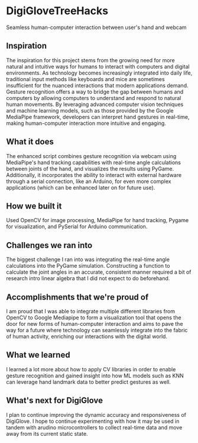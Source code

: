 # DigiGloveTreeHacks
Seamless human-computer interaction between user's hand and webcam

## Inspiration
The inspiration for this project stems from the growing need for more natural and intuitive ways for humans to interact with computers and digital environments. As technology becomes increasingly integrated into daily life, traditional input methods like keyboards and mice are sometimes insufficient for the nuanced interactions that modern applications demand. Gesture recognition offers a way to bridge the gap between humans and computers by allowing computers to understand and respond to natural human movements. By leveraging advanced computer vision techniques and machine learning models, such as those provided by the Google MediaPipe framework, developers can interpret hand gestures in real-time, making human-computer interaction more intuitive and engaging.

## What it does
The enhanced script combines gesture recognition via webcam using MediaPipe's hand tracking capabilities with real-time angle calculations between joints of the hand, and visualizes the results using PyGame. Additionally, it incorporates the ability to interact with external hardware through a serial connection, like an Arduino, for even more complex applications (which can be enhanced later on for future use). 

## How we built it
Used OpenCV for image processing, MediaPipe for hand tracking, Pygame for visualization, and PySerial for Arduino communication.

## Challenges we ran into
The biggest challenge I ran into was integrating the real-time angle calculations into the PyGame simulation. Constructing a function to calculate the joint angles in an accurate, consistent manner required a bit of research intro linear algebra that I did not expect to do beforehand. 

## Accomplishments that we're proud of
I am proud that I was able to integrate multiple different libraries from OpenCV to Google Mediapipe to form a visualization tool that opens the door for new forms of human-computer interaction and aims to pave the way for a future where technology can seamlessly integrate into the fabric of human activity,  enriching our interactions with the digital world.

## What we learned
I learned a lot more about how to apply CV libraries in order to enable gesture recognition and gained insight into how ML models such as KNN can leverage hand landmark data to better predict gestures as well.

## What's next for DigiGlove
I plan to continue improving the dynamic accuracy and responsiveness of DigiGlove. I hope to continue experimenting with how it may be used in tandem with arudino microcontrollers to collect real-time data and move away from its current static state. 


